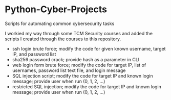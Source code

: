 # Python-Cyber-Projects
Scripts for automating common cybersecurity tasks

I workied my way through some TCM Security courses and added the scripts I created through the courses to this repository.

- ssh login brute force; modify the code for given known username, target IP, and password list
- sha256 password crack; provide hash as a parameter in CLI
- web login form brute force; modify the code for target IP, list of usernames, password list text file, and login message
- SQL injection script; modify the code for target IP and known login message; provide user when run (0, 1, 2, ...)
- restricted SQL injection; modify the code for target IP and known login message; provide user when run (0, 1, 2, ...)
